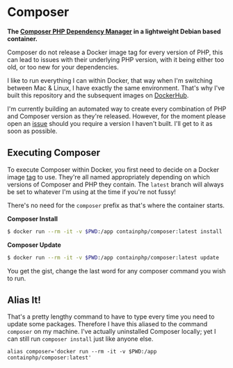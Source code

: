 # Composer
**The [Composer PHP Dependency Manager](https://getcomposer.org/) in a lightweight Debian based container.**

Composer do not release a Docker image tag for every version of PHP, this can lead to issues with their underlying PHP version, with it being either too old, or too new for your dependencies.

I like to run everything I can within Docker, that way when I'm switching between Mac & Linux, I have exactly the same environment. That's why I've built this repository and the subsequent images on [DockerHub](https://hub.docker.com/r/containphp/composer/tags).

I'm currently building an automated way to create every combination of PHP and Composer version as they're released. However, for the moment please open an [issue](https://github.com/containphp/composer/issues/new?labels=build-request&title=Build%20Request&body=Specify%20the%20versions%20of%20PHP%20and%20Composer%20you%20require%20here&assignees=mattsbanner) should you require a version I haven't built. I'll get to it as soon as possible.

## Executing Composer
To execute Composer within Docker, you first need to decide on a Docker image [tag](https://hub.docker.com/r/containphp/composer/tags) to use. They're all named appropriately depending on which versions of Composer and PHP they contain. The `latest` branch will always be set to whatever I'm using at the time if you're not fussy!

There's no need for the `composer` prefix as that's where the container starts. 

**Composer Install**
```sh
$ docker run --rm -it -v $PWD:/app containphp/composer:latest install
```

**Composer Update**
```sh
$ docker run --rm -it -v $PWD:/app containphp/composer:latest update
```
You get the gist, change the last word for any composer command you wish to run.

## Alias It!
That's a pretty lengthy command to have to type every time you need to update some packages. Therefore I have this aliased to the command `composer` on my machine. I've actually uninstalled Composer locally; yet I can still run `composer install` just like anyone else.

```
alias composer='docker run --rm -it -v $PWD:/app containphp/composer:latest'
```
